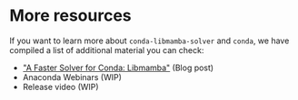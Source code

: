 # More resources

If you want to learn more about `conda-libmamba-solver` and `conda`, we have compiled a list of additional material you can check:

* ["A Faster Solver for Conda: Libmamba"](https://www.anaconda.com/blog/a-faster-conda-for-a-growing-community) (Blog post) 
* Anaconda Webinars (WIP)
* Release video (WIP)
